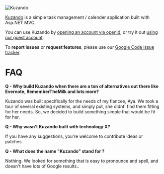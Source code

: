![Kuzando](http://kuzando.com/Content/Images/logo.png)

[Kuzando](http://kuzando.com) is a simple task management / calender application built with Asp.NET MVC.

You can use Kuzando by [opening an account via openid](http://kuzando.com/Authentication/Login), or try it out [using our guest account](http://kuzando.com/Authentication/LoginAsGuest).

To **report issues** or **request features**, please use our [Google Code issue tracker](http://code.google.com/p/kuzando/issues/list).

# FAQ

**Q - Why build Kuzando when there are a ton of alternatives out there like Evernote, RememberTheMilk and lots more?**

Kuzando was built specifically for the needs of my fiancee, Aya. We took a tour of several existing systems, and simply put, she didnt' find them fitting for her needs.
So, we decided to build something simple that would be fit for her.

**Q - Why wasn't Kuzando built with technology X?**

If you have any suggestions, you're welcome to contribute ideas or patches.

**Q - What does the name "Kuzando" stand for ?**

Nothing. We looked for something that is easy to pronounce and spell, and doesn't have lots of Google results..